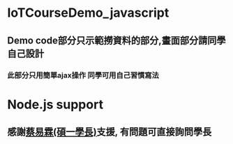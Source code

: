 # IoTCourseDemo_javascript
## Demo code部分只示範撈資料的部分,畫面部分請同學自己設計
### 此部分只用簡單ajax操作 同學可用自己習慣寫法

# Node.js support
## 感謝[蔡易霖(碩一學長)](https://github.com/andy6804tw)支援, 有問題可直接詢問學長
